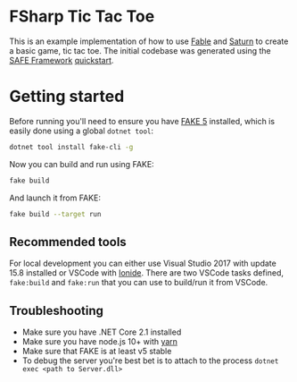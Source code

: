 # FSharp Tic Tac Toe

This is an example implementation of how to use [Fable](https://fable.io) and [Saturn](https://saturnframework.org/) to create a basic game, tic tac toe. The initial codebase was generated using the [SAFE Framework](https://safe-stack.github.io/) [quickstart](https://safe-stack.github.io/docs/quickstart/).

# Getting started

Before running you'll need to ensure you have [FAKE 5](https://fake.build/) installed, which is easily done using a global `dotnet tool`:

```sh
dotnet tool install fake-cli -g
```

Now you can build and run using FAKE:

```sh
fake build
```

And launch it from FAKE:

```sh
fake build --target run
```

## Recommended tools

For local development you can either use Visual Studio 2017 with update 15.8 installed or VSCode with [Ionide](http://ionide.io/). There are two VSCode tasks defined, `fake:build` and `fake:run` that you can use to build/run it from VSCode.

## Troubleshooting

* Make sure you have .NET Core 2.1 installed
* Make sure you have node.js 10+ with [yarn](https://yarnpkg.com/)
* Make sure that FAKE is at least v5 stable
* To debug the server you're best bet is to attach to the process `dotnet exec <path to Server.dll>`

